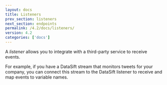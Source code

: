 ```yaml
---
layout: docs
title: Listeners
prev_section: listeners
next_section: endpoints
permalink: /4.2/docs/listeners/
version: 4.2
categories: ['docs']
---
```


A *listener* allows you to integrate with a third-party service to
receive events.

For example, if you have a DataSift stream that monitors tweets for your
company, you can connect this stream to the DataSift listener to receive and map events to variable names.
